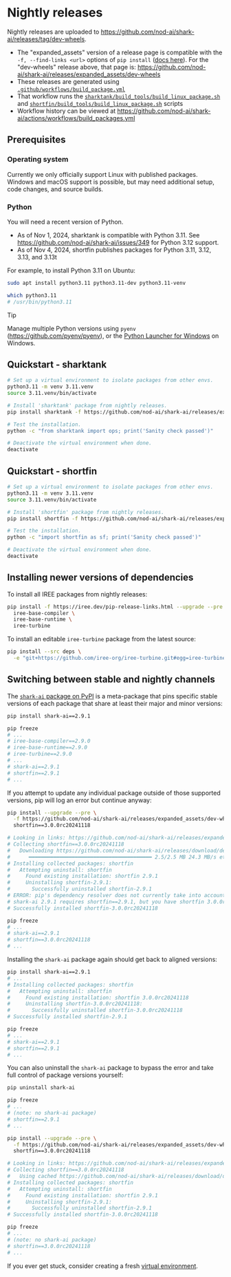 # Nightly releases

Nightly releases are uploaded to
https://github.com/nod-ai/shark-ai/releases/tag/dev-wheels.

* The "expanded_assets" version of a release page is compatible with the
  `-f, --find-links <url>` options of `pip install`
  ([docs here](https://pip.pypa.io/en/stable/cli/pip_install/#cmdoption-f)).
  For the "dev-wheels" release above, that page is:
  <https://github.com/nod-ai/shark-ai/releases/expanded_assets/dev-wheels>
* These releases are generated using
  [`.github/workflows/build_package.yml`](../.github/workflows/build_packages.yml)
* That workflow runs the
  [`sharktank/build_tools/build_linux_package.sh`](../sharktank/build_tools/build_linux_package.sh)
  and
[`shortfin/build_tools/build_linux_package.sh`](../shortfin/build_tools/build_linux_package.sh)
  scripts
* Workflow history can be viewed at
  <https://github.com/nod-ai/shark-ai/actions/workflows/build_packages.yml>

## Prerequisites

### Operating system

Currently we only officially support Linux with published packages. Windows and
macOS support is possible, but may need additional setup, code changes, and
source builds.

### Python

You will need a recent version of Python.

* As of Nov 1, 2024, sharktank is compatible with Python 3.11. See
  https://github.com/nod-ai/shark-ai/issues/349 for Python 3.12 support.
* As of Nov 4, 2024, shortfin publishes packages for Python 3.11, 3.12, 3.13,
  and 3.13t

For example, to install Python 3.11 on Ubuntu:

```bash
sudo apt install python3.11 python3.11-dev python3.11-venv

which python3.11
# /usr/bin/python3.11
```

> [!TIP]
> Manage multiple Python versions using `pyenv`
> (<https://github.com/pyenv/pyenv>), or the
> [Python Launcher for Windows](https://docs.python.org/3/using/windows.html#python-launcher-for-windows)
> on Windows.

## Quickstart - sharktank

```bash
# Set up a virtual environment to isolate packages from other envs.
python3.11 -m venv 3.11.venv
source 3.11.venv/bin/activate

# Install 'sharktank' package from nightly releases.
pip install sharktank -f https://github.com/nod-ai/shark-ai/releases/expanded_assets/dev-wheels --pre

# Test the installation.
python -c "from sharktank import ops; print('Sanity check passed')"

# Deactivate the virtual environment when done.
deactivate
```

## Quickstart - shortfin

```bash
# Set up a virtual environment to isolate packages from other envs.
python3.11 -m venv 3.11.venv
source 3.11.venv/bin/activate

# Install 'shortfin' package from nightly releases.
pip install shortfin -f https://github.com/nod-ai/shark-ai/releases/expanded_assets/dev-wheels --pre

# Test the installation.
python -c "import shortfin as sf; print('Sanity check passed')"

# Deactivate the virtual environment when done.
deactivate
```

## Installing newer versions of dependencies

To install all IREE packages from nightly releases:

```bash
pip install -f https://iree.dev/pip-release-links.html --upgrade --pre \
  iree-base-compiler \
  iree-base-runtime \
  iree-turbine
```

To install an editable `iree-turbine` package from the latest source:

```bash
pip install --src deps \
  -e "git+https://github.com/iree-org/iree-turbine.git#egg=iree-turbine"
```

## Switching between stable and nightly channels

The [`shark-ai` package on PyPI](https://pypi.org/project/shark-ai/) is a
meta-package that pins specific stable versions of each package that share
at least their major and minor versions:

```bash
pip install shark-ai==2.9.1

pip freeze
# ...
# iree-base-compiler==2.9.0
# iree-base-runtime==2.9.0
# iree-turbine==2.9.0
# ...
# shark-ai==2.9.1
# shortfin==2.9.1
# ...
```

If you attempt to update any individual package outside of those supported
versions, pip will log an error but continue anyway:

```bash
pip install --upgrade --pre \
  -f https://github.com/nod-ai/shark-ai/releases/expanded_assets/dev-wheels \
  shortfin==3.0.0rc20241118

# Looking in links: https://github.com/nod-ai/shark-ai/releases/expanded_assets/dev-wheels
# Collecting shortfin==3.0.0rc20241118
#   Downloading https://github.com/nod-ai/shark-ai/releases/download/dev-wheels/shortfin-3.0.0rc20241118-cp311-cp311-manylinux_2_17_x86_64.manylinux2014_x86_64.whl (2.5 MB)
#      ━━━━━━━━━━━━━━━━━━━━━━━━━━━━━━━━━━━━━━━━ 2.5/2.5 MB 24.3 MB/s eta 0:00:00
# Installing collected packages: shortfin
#   Attempting uninstall: shortfin
#     Found existing installation: shortfin 2.9.1
#     Uninstalling shortfin-2.9.1:
#       Successfully uninstalled shortfin-2.9.1
# ERROR: pip's dependency resolver does not currently take into account all the packages that are installed. This behaviour is the source of the following dependency conflicts.
# shark-ai 2.9.1 requires shortfin==2.9.1, but you have shortfin 3.0.0rc20241118 which is incompatible.
# Successfully installed shortfin-3.0.0rc20241118

pip freeze
# ...
# shark-ai==2.9.1
# shortfin==3.0.0rc20241118
# ...
```

Installing the `shark-ai` package again should get back to aligned versions:

```bash
pip install shark-ai==2.9.1
# ...
# Installing collected packages: shortfin
#   Attempting uninstall: shortfin
#     Found existing installation: shortfin 3.0.0rc20241118
#     Uninstalling shortfin-3.0.0rc20241118:
#       Successfully uninstalled shortfin-3.0.0rc20241118
# Successfully installed shortfin-2.9.1

pip freeze
# ...
# shark-ai==2.9.1
# shortfin==2.9.1
# ...
```

You can also uninstall the `shark-ai` package to bypass the error and take full
control of package versions yourself:

```bash
pip uninstall shark-ai

pip freeze
# ...
# (note: no shark-ai package)
# shortfin==2.9.1
# ...

pip install --upgrade --pre \
  -f https://github.com/nod-ai/shark-ai/releases/expanded_assets/dev-wheels \
  shortfin==3.0.0rc20241118

# Looking in links: https://github.com/nod-ai/shark-ai/releases/expanded_assets/dev-wheels
# Collecting shortfin==3.0.0rc20241118
#   Using cached https://github.com/nod-ai/shark-ai/releases/download/dev-wheels/shortfin-3.0.0rc20241118-cp311-cp311-manylinux_2_17_x86_64.manylinux2014_x86_64.whl (2.5 MB)
# Installing collected packages: shortfin
#   Attempting uninstall: shortfin
#     Found existing installation: shortfin 2.9.1
#     Uninstalling shortfin-2.9.1:
#       Successfully uninstalled shortfin-2.9.1
# Successfully installed shortfin-3.0.0rc20241118

pip freeze
# ...
# (note: no shark-ai package)
# shortfin==3.0.0rc20241118
# ...
```

If you ever get stuck, consider creating a fresh
[virtual environment](https://docs.python.org/3/library/venv.html).

